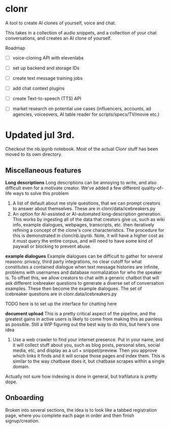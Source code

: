 # clonr
A tool to create AI clones of yourself, voice and chat.

This takes in a collection of audio snippets, and a collection of your chat conversations, and creates an AI clone of yourself.


Roadmap
- [ ] voice-cloning API with elevenlabs
- [ ] set up backend and storage IDs
- [ ] create text message training jobs
- [ ] add chat context plugins
- [ ] create Text-to-speech (TTS) API
- [ ] market research on potential use cases (influencers, accounts, ad agencies, voiceovers, AI table reader for scripts/specs/TV/movie etc.)


# Updated jul 3rd.

Checkout the nb.ipynb notebook. Most of the actual Clonr stuff has been moved to its own directory.


## Miscellaneous features
__Long descriptions__
Long descriptions can be annoying to write, and also difficult even for a motivate creator. We've added a few different quality-of-life ways to solve this problem
1. A list of default about me style questions, that we can prompt creators to answer about themselves. These are in clonr/data/icebreakers.py
2. An option for AI-assisted or AI-automated long-description generation. This works by ingesting all of the data that creators give us, such as wiki info, example dialogues, webpages, transcripts, etc. then iteratively refining a concept of the clone's core characteristics. The procedure for this is demonstrated in clonr/nb.ipynb. Note, it will have a higher cost as it must query the entire corpus, and will need to have some kind of paywall or blocking to prevent abuse.

__example dialogues__
Example dialogues can be difficult to gather for several reasons: privacy, third party integrations, no clear cutoff for what constitutes a contained dialogue when text message histories are infinite, problems with usernames and database normalization for who the speaker is. To offset this, we allow creators to chat with a generic chatbot that will ask different icebreaker questions to generate a diverse set of conversation examples. These then become the example dialogues. The set of icebreaker questions are in clonr.data/icebreakers.py

TODO here is to set up the interface for chatting here

__document upload__
This is a pretty critical aspect of the pipeline, and the greatest gains in active users is likely to come from making this as painless as possible. Still a WIP figuring out the best way to do this, but here's one idea

1. Use a web crawler to find your internet presence. Put in your name, and it will collect stuff about you, such as blog posts, personal sites, social media, etc, and display as a url + snippet/preview. Then you approve which links it finds and it will scrape those pages and index them. This is similar to the way chatbase does it, but chatbase scrapes within a single domain.

Actually not sure how indexing is done in general, but trafilatura is pretty dope.

## Onboarding
Broken into several sections, the idea is to look like a tabbed registration page, where you complete each page in order and then finish signup/creation.